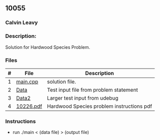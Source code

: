 ## 10055
### Calvin Leavy
### Description:

Solution for Hardwood Species Problem.

### Files

|   #   | File                       | Description                                                |
| :---: | -------------------------- | ---------------------------------------------------------- |
|   1   | [main.cpp](./main.cpp)     | solution file.                                             |
|   2   | [Data](./Data)             | Test input file from problem statement                     |
|   3   | [Data2](./Data2)           | Larger test input from udebug                              |
|   4   | [10226.pdf](./10226.pdf)   | Hardwood Species problem instructions pdf                  |

### Instructions

- run ./main < (data file) > (output file)


